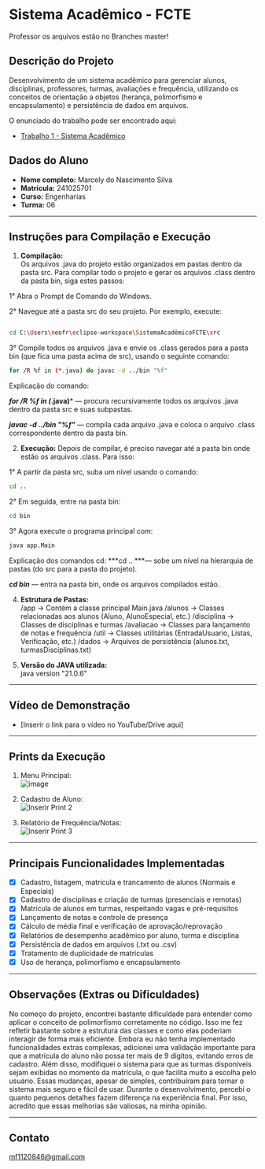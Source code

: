 # Sistema Acadêmico - FCTE
Professor os arquivos estão no Branches master!

## Descrição do Projeto

Desenvolvimento de um sistema acadêmico para gerenciar alunos, disciplinas, professores, turmas, avaliações e frequência, utilizando os conceitos de orientação a objetos (herança, polimorfismo e encapsulamento) e persistência de dados em arquivos.

O enunciado do trabalho pode ser encontrado aqui:
- [Trabalho 1 - Sistema Acadêmico](https://github.com/lboaventura25/OO-T06_2025.1_UnB_FCTE/blob/main/trabalhos/ep1/README.md)

## Dados do Aluno

- **Nome completo:** Marcely do Nascimento Silva
- **Matrícula:** 241025701
- **Curso:** Engenharias
- **Turma:** 06

---

## Instruções para Compilação e Execução

1. **Compilação:**  
  Os arquivos .java do projeto estão organizados em pastas dentro da pasta src. Para compilar todo o projeto e gerar os arquivos .class dentro da pasta bin, siga estes passos:

  1° Abra o Prompt de Comando do Windows.

  2° Navegue até a pasta src do seu projeto. Por exemplo, execute:

   ````bash

cd C:\Users\neofr\eclipse-workspace\SistemaAcadêmicoFCTE\src
`````
3° Compile todos os arquivos .java e envie os .class gerados para a pasta bin (que fica uma pasta acima de src), usando o seguinte comando:

````bash
for /R %f in (*.java) do javac -d ../bin "%f"
````
Explicação do comando:

***for /R %f in (*.java)*** — procura recursivamente todos os arquivos .java dentro da pasta src e suas subpastas.

***javac -d ../bin "%f"*** — compila cada arquivo .java e coloca o arquivo .class correspondente dentro da pasta bin.

2. **Execução:**
   Depois de compilar, é preciso navegar até a pasta bin onde estão os arquivos .class. Para isso:

1° A partir da pasta src, suba um nível usando o comando:

````bash
cd ..
````
2° Em seguida, entre na pasta bin:

````bash
cd bin
````
3° Agora execute o programa principal com:

````bash
java app.Main
````
Explicação dos comandos cd:
***cd .. ***— sobe um nível na hierarquia de pastas (do src para a pasta do projeto).

***cd bin*** — entra na pasta bin, onde os arquivos compilados estão.
   

4. **Estrutura de Pastas:**  
   /app          -> Contém a classe principal Main.java
   /alunos       -> Classes relacionadas aos alunos (Aluno, AlunoEspecial,  etc.)
   /disciplina   -> Classes de disciplinas e turmas
   /avaliacao    -> Classes para lançamento de notas e frequência
   /util         -> Classes utilitárias (EntradaUsuario, Listas, Verificação, etc.)
   /dados        -> Arquivos de persistência (alunos.txt, turmasDisciplinas.txt)

3. **Versão do JAVA utilizada:**  
   java version "21.0.6"

---

## Vídeo de Demonstração

- [Inserir o link para o vídeo no YouTube/Drive aqui]

---

## Prints da Execução

1. Menu Principal:  
 ![image](https://github.com/user-attachments/assets/f176b809-41fa-4969-9196-14850aa5b80d)



2. Cadastro de Aluno:  
   ![Inserir Print 2](caminho/do/print2.png)

3. Relatório de Frequência/Notas:  
   ![Inserir Print 3](caminho/do/print3.png)

---

## Principais Funcionalidades Implementadas

- [x] Cadastro, listagem, matrícula e trancamento de alunos (Normais e Especiais)
- [x] Cadastro de disciplinas e criação de turmas (presenciais e remotas)
- [x] Matrícula de alunos em turmas, respeitando vagas e pré-requisitos
- [x] Lançamento de notas e controle de presença
- [x] Cálculo de média final e verificação de aprovação/reprovação
- [x] Relatórios de desempenho acadêmico por aluno, turma e disciplina
- [x] Persistência de dados em arquivos (.txt ou .csv)
- [x] Tratamento de duplicidade de matrículas
- [x] Uso de herança, polimorfismo e encapsulamento

---

## Observações (Extras ou Dificuldades)

 No começo do projeto, encontrei bastante dificuldade para entender como aplicar o conceito de polimorfismo corretamente no código. Isso me fez refletir bastante sobre a estrutura das classes e como elas poderiam interagir de forma mais eficiente. Embora eu não tenha implementado funcionalidades extras complexas, adicionei uma validação importante para que a matrícula do aluno não possa ter mais de 9 dígitos, evitando erros de cadastro. Além disso, modifiquei o sistema para que as turmas disponíveis sejam exibidas no momento da matrícula, o que facilita muito a escolha pelo usuário. Essas mudanças, apesar de simples, contribuíram para tornar o sistema mais seguro e fácil de usar. Durante o desenvolvimento, percebi o quanto pequenos detalhes fazem diferença na experiência final. Por isso, acredito que essas melhorias são valiosas, na minha opinião.

---

## Contato

mf1120846@gmail.com

